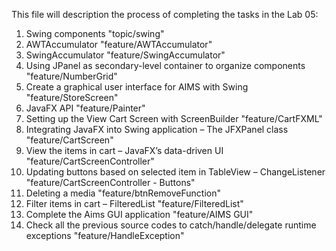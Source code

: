 This file will description the process of completing the tasks in the Lab 05:
1. Swing components "topic/swing"
2. AWTAccumulator "feature/AWTAccumulator"
3. SwingAccumulator "feature/SwingAccumulator"
4. Using JPanel as secondary-level container to organize components "feature/NumberGrid"
5. Create a graphical user interface for AIMS with Swing "feature/StoreScreen"
6. JavaFX API "feature/Painter"
7. Setting up the View Cart Screen with ScreenBuilder "feature/CartFXML"
8. Integrating JavaFX into Swing application – The JFXPanel class "feature/CartScreen"
9. View the items in cart – JavaFX’s data-driven UI "feature/CartScreenController"
10. Updating buttons based on selected item in TableView – ChangeListener "feature/CartScreenController - Buttons"
11. Deleting a media "feature/btnRemoveFunction"
12. Filter items in cart – FilteredList "feature/FilteredList"
13. Complete the Aims GUI application "feature/AIMS GUI"
14. Check all the previous source codes to catch/handle/delegate runtime exceptions "feature/HandleException"